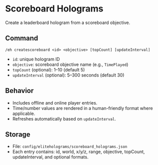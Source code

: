 # Scoreboard Holograms

Create a leaderboard hologram from a scoreboard objective.

## Command

`/eh createscoreboard <id> <objective> [topCount] [updateInterval]`

- `id`: unique hologram ID
- `objective`: scoreboard objective name (e.g., `TimePlayed`)
- `topCount` (optional): 1–10 (default 5)
- `updateInterval` (optional): 5–300 seconds (default 30)

## Behavior

- Includes offline and online player entries.
- Time/number values are rendered in a human-friendly format where applicable.
- Refreshes automatically based on `updateInterval`.

## Storage

- File: `config/eliteholograms/scoreboard_holograms.json`
- Each entry contains: id, world, x/y/z, range, objective, topCount, updateInterval, and optional formats.

